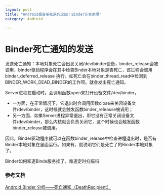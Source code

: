 ```yaml
---
layout: post
title: "Android后台杀死系列之四：Binder讣告原理"
category: Android

---
```

 

# Binder死亡通知的发送

发送死亡通知：本地对象死亡会出发关闭/dev/binder设备，binder_release会被调用，binder驱动程序会在其中检查Binder本地对象是否死亡，该过程会调用binder_deferred_release 执行。如死亡会在binder_thread_read中检测到BINDER_WORK_DEAD_BINDER的工作项。就会发出死亡通知。

Server进程在启动时，会调用函数open来打开设备文件/dev/binder。

* 一方面，在正常情况下，它退出时会调用函数close来关闭设备文件/dev/binder，这时候就会触发函数binder_releasse被调用；
* 另一方面，如果Server进程异常退出，即它没有正常关闭设备文件/dev/binder，那么内核就会负责关闭它，这个时候也会触发函数binder_release被调用。

因此，Binder驱动程序就可以在函数binder_release中检查进程退出时，是否有Binder本地对象在里面运行。如果有，就说明它们是死亡了的Binder本地对象了。
 

Binder如何知道Binde服务挂了，难道定时扫描吗

### 参考文档

[Android Binder 分析——死亡通知（DeathRecipient）](http://light3moon.com/2015/01/28/Android%20Binder%20%E5%88%86%E6%9E%90%E2%80%94%E2%80%94%E6%AD%BB%E4%BA%A1%E9%80%9A%E7%9F%A5[DeathRecipient])